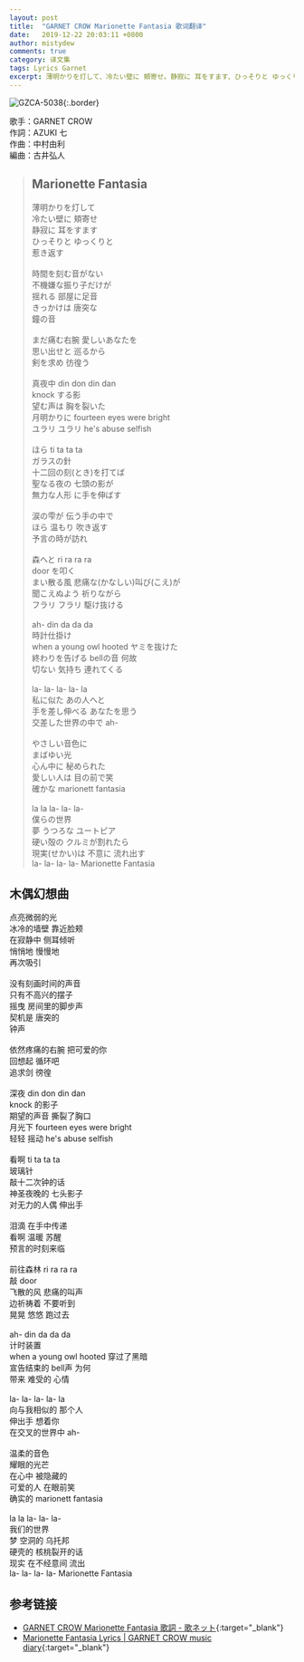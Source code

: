 ```yaml
---
layout: post
title:  "GARNET CROW Marionette Fantasia 歌词翻译"
date:   2019-12-22 20:03:11 +0800
author: mistydew
comments: true
category: 译文集
tags: Lyrics Garnet
excerpt: 薄明かりを灯して、冷たい壁に 頬寄せ。静寂に 耳をすます、ひっそりと ゆっくりと、惹き返す。
---
```

![GZCA-5038](https://crowsub.github.io/images/discography/album/GZCA-5038.jpg){:.border}

歌手：GARNET CROW<br>
作詞：AZUKI 七<br>
作曲：中村由利<br>
編曲：古井弘人

<blockquote class="lyric-original">
  <h2>Marionette Fantasia</h2>
  <p>
    薄明かりを灯して<br>
    冷たい壁に 頬寄せ<br>
    静寂に 耳をすます<br>
    ひっそりと ゆっくりと<br>
    惹き返す<br>
    <br>
    時間を刻む音がない<br>
    不機嫌な振り子だけが<br>
    揺れる 部屋に足音<br>
    きっかけは 唐突な<br>
    鐘の音<br>
    <br>
    まだ痛む右腕 愛しいあなたを<br>
    思い出せと 巡るから<br>
    剣を求め 彷徨う<br>
    <br>
    真夜中 din don din dan<br>
    knock する影<br>
    望む声は 胸を裂いた<br>
    月明かりに fourteen eyes were bright<br>
    ユラリ ユラリ he's abuse selfish<br>
    <br>
    ほら ti ta ta ta<br>
    ガラスの針<br>
    十二回の刻(とき)を打てば<br>
    聖なる夜の 七頭の影が<br>
    無力な人形 に手を伸ばす<br>
    <br>
    涙の雫が 伝う手の中で<br>
    ほら 温もり 吹き返す<br>
    予言の時が訪れ<br>
    <br>
    森へと ri ra ra ra <br>
    door を叩く<br>
    まい散る風 悲痛な(かなしい)叫び(こえ)が<br>
    聞こえぬよう 祈りながら<br>
    フラリ フラリ 駆け抜ける<br>
    <br>
    ah- din da da da<br>
    時計仕掛け<br>
    when a young owl hooted ヤミを抜けた<br>
    終わりを告げる bellの音 何故<br>
    切ない 気持ち 連れてくる<br>
    <br>
    la- la- la- la- la<br>
    私に似た あの人へと<br>
    手を差し伸べる あなたを思う<br>
    交差した世界の中で ah-<br>
    <br>
    やさしい音色に<br>
    まばゆい光<br>
    心ん中に 秘められた<br>
    愛しい人は 目の前で笑<br>
    確かな marionett fantasia<br>
    <br>
    la la la- la- la-<br>
    僕らの世界<br>
    夢 うつろな ユートピア<br>
    硬い殻の クルミが割れたら<br>
    現実(せかい)は 不意に 流れ出す<br>
    la- la- la- la- Marionette Fantasia
  </p>
</blockquote>

<div class="lyric-translation">
  <h2>木偶幻想曲</h2>
  <p>
    点亮微弱的光<br>
    冰冷的墙壁 靠近脸颊<br>
    在寂静中 侧耳倾听<br>
    悄悄地 慢慢地<br>
    再次吸引<br>
    <br>
    没有刻画时间的声音<br>
    只有不高兴的摆子<br>
    摇曳 房间里的脚步声<br>
    契机是 唐突的<br>
    钟声<br>
    <br>
    依然疼痛的右腕 把可爱的你<br>
    回想起 循环吧<br>
    追求剑 徬徨<br>
    <br>
    深夜 din don din dan<br>
    knock 的影子<br>
    期望的声音 撕裂了胸口<br>
    月光下 fourteen eyes were bright<br>
    轻轻 摇动 he's abuse selfish<br>
    <br>
    看啊 ti ta ta ta<br>
    玻璃针<br>
    敲十二次钟的话<br>
    神圣夜晚的 七头影子<br>
    对无力的人偶 伸出手<br>
    <br>
    泪滴 在手中传递<br>
    看啊 温暖 苏醒<br>
    预言的时刻来临<br>
    <br>
    前往森林 ri ra ra ra<br>
    敲 door<br>
    飞散的风 悲痛的叫声<br>
    边祈祷着 不要听到<br>
    晃晃 悠悠 跑过去<br>
    <br>
    ah- din da da da<br>
    计时装置<br>
    when a young owl hooted 穿过了黑暗<br>
    宣告结束的 bell声 为何<br>
    带来 难受的 心情<br>
    <br>
    la- la- la- la- la<br>
    向与我相似的 那个人<br>
    伸出手 想着你<br>
    在交叉的世界中 ah-<br>
    <br>
    温柔的音色<br>
    耀眼的光芒<br>
    在心中 被隐藏的<br>
    可爱的人 在眼前笑<br>
    确实的 marionett fantasia<br>
    <br>
    la la la- la- la-<br>
    我们的世界<br>
    梦 空洞的 乌托邦<br>
    硬壳的 核桃裂开的话<br>
    现实 在不经意间 流出<br>
    la- la- la- la- Marionette Fantasia
  </p>
</div>

## 参考链接

* [GARNET CROW Marionette Fantasia 歌詞 - 歌ネット](https://www.uta-net.com/song/20214/){:target="_blank"}
* [Marionette Fantasia Lyrics \| GARNET CROW music diary](https://crowsub.github.io/lyrics/original/Marionette%20Fantasia.html){:target="_blank"}
